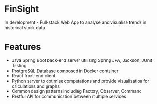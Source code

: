 # FinSight
In development - Full-stack Web App to analyse and visualise trends in historical stock data

# Features
- Java Spring Boot back-end server utilising Spring JPA, Jackson, JUnit Testing
- PostgreSQL Database composed in Docker container
- React front-end client
- Python server to optimise computations and provide visualisation for calculations and graphs
- Common design patterns including Factory, Observer, Command 
- Restful API for communication between multiple services
